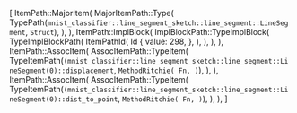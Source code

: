 [
    ItemPath::MajorItem(
        MajorItemPath::Type(
            TypePath(`mnist_classifier::line_segment_sketch::line_segment::LineSegment`, `Struct`),
        ),
    ),
    ItemPath::ImplBlock(
        ImplBlockPath::TypeImplBlock(
            TypeImplBlockPath(
                ItemPathId(
                    Id {
                        value: 298,
                    },
                ),
            ),
        ),
    ),
    ItemPath::AssocItem(
        AssocItemPath::TypeItem(
            TypeItemPath(`(mnist_classifier::line_segment_sketch::line_segment::LineSegment(0)::displacement`, `MethodRitchie(
                Fn,
            )`),
        ),
    ),
    ItemPath::AssocItem(
        AssocItemPath::TypeItem(
            TypeItemPath(`(mnist_classifier::line_segment_sketch::line_segment::LineSegment(0)::dist_to_point`, `MethodRitchie(
                Fn,
            )`),
        ),
    ),
]